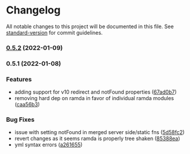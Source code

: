# Changelog

All notable changes to this project will be documented in this file. See [standard-version](https://github.com/conventional-changelog/standard-version) for commit guidelines.

### [0.5.2](https://github.com/platypusrex/next-merge-props/compare/@release/0.5.1...@release/0.5.2) (2022-01-09)

### 0.5.1 (2022-01-08)


### Features

* adding support for v10 redirect and notFound properties ([67ad0b7](https://github.com/platypusrex/next-merge-props/commit/67ad0b7d25c9d8d209254a136e8d9c27d78f7cea))
* removing hard dep on ramda in favor of individual ramda modules ([caa56b3](https://github.com/platypusrex/next-merge-props/commit/caa56b3e76bef1ba8cf3e8696d17a0da977553e6))


### Bug Fixes

* issue with setting notFound in merged server side/static fns ([5d58fc2](https://github.com/platypusrex/next-merge-props/commit/5d58fc298e3beaeab227da32706e96710c7550ae))
* revert changes as it seems ramda is properly tree shaken ([85388ea](https://github.com/platypusrex/next-merge-props/commit/85388ea05034825ef8e35f8385affe2cca254933))
* yml syntax errors ([a261655](https://github.com/platypusrex/next-merge-props/commit/a2616558fed832c4726bcbc8ff6790c91e9ac4b8))
